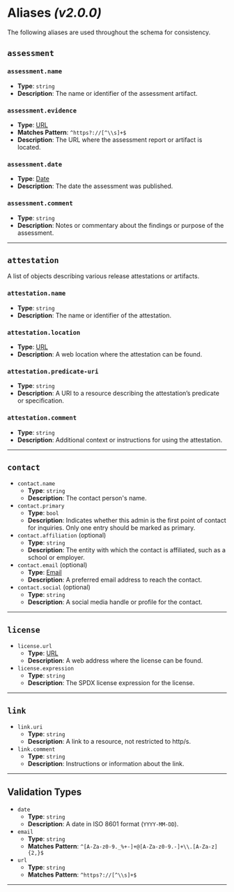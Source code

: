 # Aliases _(v2.0.0)_

The following aliases are used throughout the schema for consistency.

## `assessment`

### `assessment.name`

- **Type**: `string`
- **Description**: The name or identifier of the assessment artifact.

### `assessment.evidence`

- **Type**: [URL]
- **Matches Pattern**: `^https?://[^\\s]+$`
- **Description**: The URL where the assessment report or artifact is located.

### `assessment.date`

- **Type**: [Date]
- **Description**: The date the assessment was published.

### `assessment.comment`

- **Type**: `string`
- **Description**: Notes or commentary about the findings or purpose of the assessment.

---

## `attestation`

A list of objects describing various release attestations or artifacts.

### `attestation.name`

- **Type**: `string`
- **Description**: The name or identifier of the attestation.

### `attestation.location`

- **Type**: [URL]
- **Description**: A web location where the attestation can be found.

### `attestation.predicate-uri`

- **Type**: `string`
- **Description**: A URI to a resource describing the attestation’s predicate or specification.

### `attestation.comment`

- **Type**: `string`
- **Description**: Additional context or instructions for using the attestation.

---

## `contact`

- `contact.name`
  - **Type**: `string`
  - **Description**: The contact person's name.
- `contact.primary`
  - **Type**: `bool`
  - **Description**: Indicates whether this admin is the first point of contact for inquiries. Only one entry should be marked as primary.
- `contact.affiliation` (optional)
  - **Type**: `string`
  - **Description**: The entity with which the contact is affiliated, such as a school or employer.
- `contact.email` (optional)
  - **Type**: [Email]
  - **Description**: A preferred email address to reach the contact.
- `contact.social` (optional)
  - **Type**: `string`
  - **Description**: A social media handle or profile for the contact.

---

## `license`

- `license.url`
  - **Type**: [URL]
  - **Description**: A web address where the license can be found.
- `license.expression`
  - **Type**: `string`
  - **Description**: The SPDX license expression for the license.

---

## `link`

- `link.uri`
  - **Type**: `string`
  - **Description**: A link to a resource, not restricted to http/s.
- `link.comment`
  - **Type**: `string`
  - **Description**: Instructions or information about the link.

---

## Validation Types

- `date`
  - **Type**: `string`
  - **Description**: A date in ISO 8601 format (`YYYY-MM-DD`).
- `email`
  - **Type**: `string`
  - **Matches Pattern**: `^[A-Za-z0-9._%+-]+@[A-Za-z0-9.-]+\\.[A-Za-z]{2,}$`
- `url`
  - **Type**: `string`
  - **Matches Pattern**: `^https?://[^\\s]+$`

---

[URL]: #url
[Email]: #email
[Date]: #date
